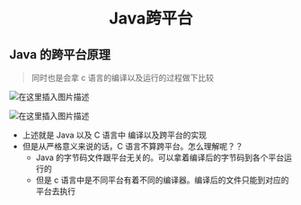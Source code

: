 <div align = "center"><h1>Java跨平台</h1></div>

## Java 的跨平台原理

> 同时也是会拿 c 语言的编译以及运行的过程做下比较

![在这里插入图片描述](https://img-blog.csdnimg.cn/5f5845fcb4eb4f3c9baaa2e1f0b32ae9.png#pic_center)

![在这里插入图片描述](https://img-blog.csdnimg.cn/842e222e89a44234ab8ffdc8610f6a46.png#pic_center)

- 上述就是 Java 以及 C 语言中 编译以及跨平台的实现
- 但是从严格意义来说的话，C 语言不算跨平台。怎么理解呢？？
  - Java 的字节码文件跟平台无关的。可以拿着编译后的字节码到各个平台运行的
  - 但是 c 语言中是不同平台有着不同的编译器。编译后的文件只能到对应的平台去执行
